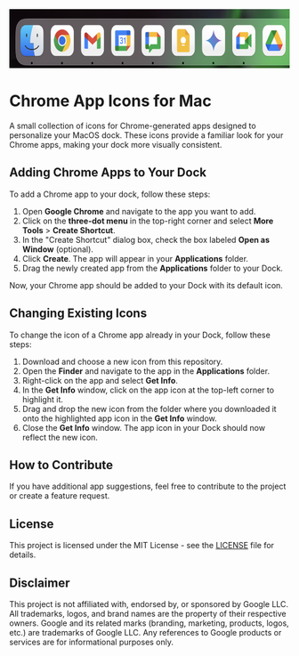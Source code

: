 <img src="preview.png" width="676" height="106" alt="Preview of icons">

# Chrome App Icons for Mac

A small collection of icons for Chrome-generated apps designed to personalize your MacOS dock. These icons provide a familiar look for your Chrome apps, making your dock more visually consistent.

## Adding Chrome Apps to Your Dock

To add a Chrome app to your dock, follow these steps:

1. Open **Google Chrome** and navigate to the app you want to add.
2. Click on the **three-dot menu** in the top-right corner and select **More Tools** > **Create Shortcut**.
3. In the "Create Shortcut" dialog box, check the box labeled **Open as Window** (optional).
4. Click **Create**. The app will appear in your **Applications** folder.
5. Drag the newly created app from the **Applications** folder to your Dock.

Now, your Chrome app should be added to your Dock with its default icon.

## Changing Existing Icons

To change the icon of a Chrome app already in your Dock, follow these steps:

1. Download and choose a new icon from this repository.
2. Open the **Finder** and navigate to the app in the **Applications** folder.
3. Right-click on the app and select **Get Info**.
4. In the **Get Info** window, click on the app icon at the top-left corner to highlight it.
5. Drag and drop the new icon from the folder where you downloaded it onto the highlighted app icon in the **Get Info** window.
6. Close the **Get Info** window. The app icon in your Dock should now reflect the new icon.

## How to Contribute

If you have additional app suggestions, feel free to contribute to the project or create a feature request.

## License

This project is licensed under the MIT License - see the [LICENSE](LICENSE) file for details.

## Disclaimer

This project is not affiliated with, endorsed by, or sponsored by Google LLC. All trademarks, logos, and brand names are the property of their respective owners. Google and its related marks (branding, marketing, products, logos, etc.) are trademarks of Google LLC. Any references to Google products or services are for informational purposes only. 
